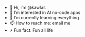 - 👋 Hi, I’m @kawlas
- 👀 I’m interested in AI no-code apps
- 🌱 I’m currently learning everything
- 📫 How to reach me: email me
- ⚡ Fun fact: Fun all life
